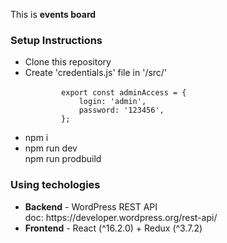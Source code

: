 This is <b>events board</b>

<h3>Setup Instructions</h3>
<ul>
    <li>Clone this repository</li>
    <li>Create 'credentials.js' file in '/src/'<br/>
        <code>
        export const adminAccess = {
            login: 'admin',
            password: '123456',
        };
        </code>
    </li>
    <li>npm i</li>
    <li>npm run dev<br/>npm run prodbuild</li>
</ul>

<h3>Using techologies</h3>
<ul>
    <li><b>Backend</b> - WordPress REST API<br/>
    doc: https://developer.wordpress.org/rest-api/
    </li>
    <li><b>Frontend</b> - React (^16.2.0) + Redux (^3.7.2)</li>
</ul>
